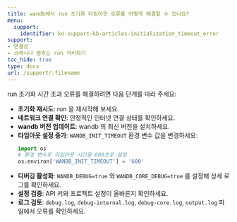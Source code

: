 ```yaml
---
title: wandb에서 run 초기화 타임아웃 오류를 어떻게 해결할 수 있나요?
menu:
  support:
    identifier: ko-support-kb-articles-initialization_timeout_error
support:
- 연결성
- 크래시나 멈추는 run 처리하기
toc_hide: true
type: docs
url: /support/:filename
---
```


run 초기화 시간 초과 오류를 해결하려면 다음 단계를 따라 주세요:

- **초기화 재시도**: run 을 재시작해 보세요.
- **네트워크 연결 확인**: 안정적인 인터넷 연결 상태를 확인하세요.
- **wandb 버전 업데이트**: wandb 의 최신 버전을 설치하세요.
- **타임아웃 설정 증가**: `WANDB_INIT_TIMEOUT` 환경 변수 값을 변경하세요:
  ```python
  import os
  # 환경 변수로 타임아웃 시간을 600초로 설정
  os.environ['WANDB_INIT_TIMEOUT'] = '600'
  ```
- **디버깅 활성화**: `WANDB_DEBUG=true` 와 `WANDB_CORE_DEBUG=true` 를 설정해 상세 로그를 확인하세요.
- **설정 검증**: API 키와 프로젝트 설정이 올바른지 확인하세요.
- **로그 검토**: `debug.log`, `debug-internal.log`, `debug-core.log`, `output.log` 파일에서 오류를 확인하세요.